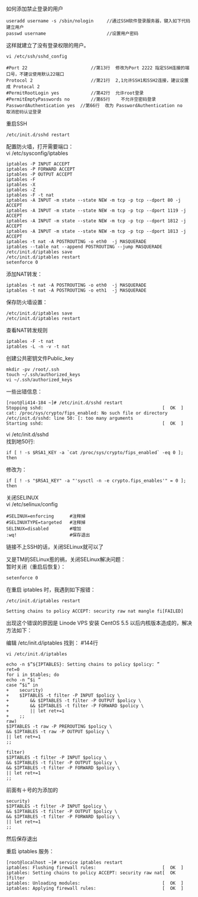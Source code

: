 如何添加禁止登录的用户

    useradd username -s /sbin/nologin     //通过SSH软件登录服务器，键入如下代码建立用户
    passwd username                       //设置用户密码

这样就建立了没有登录权限的用户。

    vi /etc/ssh/sshd_config

    #Port 22                        //第13行  修改为Port 2222 指定SSH连接的端口号，不建议使用默认22端口
    Protocol 2                      //第21行  2,1允许SSH1和SSH2连接，建议设置成 Protocal 2
    #PermitRootLogin yes            //第42行  允许root登录
    #PermitEmptyPasswords no        //第65行    不允许空密码登录
    PasswordAuthentication yes  //第66行  改为 PasswordAuthentication no   取消密码认证登录

重启SSH

    /etc/init.d/sshd restart      
        
配置防火墙，打开需要端口：      
vi /etc/sysconfig/iptables      

    iptables -P INPUT ACCEPT
    iptables -P FORWARD ACCEPT
    iptables -P OUTPUT ACCEPT
    iptables -F
    iptables -X
    iptables -Z
    iptables -F -t nat
    iptables -A INPUT -m state --state NEW -m tcp -p tcp --dport 80 -j ACCEPT
    iptables -A INPUT -m state --state NEW -m tcp -p tcp --dport 1119 -j ACCEPT
    iptables -A INPUT -m state --state NEW -m tcp -p tcp --dport 1812 -j ACCEPT
    iptables -A INPUT -m state --state NEW -m tcp -p tcp --dport 1813 -j ACCEPT
    iptables -t nat -A POSTROUTING -o eth0  -j MASQUERADE
    iptables --table nat --append POSTROUTING --jump MASQUERADE
    /etc/init.d/iptables save
    /etc/init.d/iptables restart
    setenforce 0

添加NAT转发：

    iptables -t nat -A POSTROUTING -o eth0  -j MASQUERADE
    iptables -t nat -A POSTROUTING -o eth1  -j MASQUERADE

保存防火墙设置：

    /etc/init.d/iptables save
    /etc/init.d/iptables restart

查看NAT转发规则

    iptables -F -t nat
    iptables -L -n -v -t nat

创建公共密钥文件Public_key

    mkdir -pv /root/.ssh
    touch ~/.ssh/authorized_keys
    vi ~/.ssh/authorized_keys

一些出错信息：

    [root@li414-184 ~]# /etc/init.d/sshd restart
    Stopping sshd:                                             [  OK  ]
    cat: /proc/sys/crypto/fips_enabled: No such file or directory
    /etc/init.d/sshd: line 50: [: too many arguments
    Starting sshd:                                             [  OK  ]


vi /etc/init.d/sshd       
找到地50行:    

    if [ ! -s $RSA1_KEY -a `cat /proc/sys/crypto/fips_enabled` -eq 0 ]; then

修改为：

    if [ ! -s "$RSA1_KEY" -a "'sysctl -n -e crypto.fips_enables'" = 0 ]; then

关闭SELINUX     
    vi /etc/selinux/config

    #SELINUX=enforcing      #注释掉
    #SELINUXTYPE=targeted   #注释掉
    SELINUX=disabled        #增加
    :wq!                    #保存退出

链接不上SSH的话，关闭SELinux就可以了    
       
又是TM的SELinux惹的祸，关闭SELinux解决问题：         
暂时关闭（重启后恢复）：        

    setenforce 0

在重启 iptables 时，我遇到如下报错：

    /etc/init.d/iptables restart
    
    Setting chains to policy ACCEPT: security raw nat mangle fi[FAILED]

出现这个错误的原因是 Linode VPS 安装 CentOS 5.5 以后内核版本造成的，解决方法如下：    
     
编辑 /etc/init.d/iptables 找到： #144行

    vi /etc/init.d/iptables

    echo -n $”${IPTABLES}: Setting chains to policy $policy: ”
    ret=0
    for i in $tables; do
    echo -n “$i ”
    case “$i” in
    +    security)
    +    $IPTABLES -t filter -P INPUT $policy \
    +        && $IPTABLES -t filter -P OUTPUT $policy \
    +        && $IPTABLES -t filter -P FORWARD $policy \
    +        || let ret+=1
    +    ;;
    raw)
    $IPTABLES -t raw -P PREROUTING $policy \
    && $IPTABLES -t raw -P OUTPUT $policy \
    || let ret+=1
    ;;

    filter)
    $IPTABLES -t filter -P INPUT $policy \
    && $IPTABLES -t filter -P OUTPUT $policy \
    && $IPTABLES -t filter -P FORWARD $policy \
    || let ret+=1
    ;;

前面有＋号的为添加的

    security)
    $IPTABLES -t filter -P INPUT $policy \
    && $IPTABLES -t filter -P OUTPUT $policy \
    && $IPTABLES -t filter -P FORWARD $policy \
    || let ret+=1
    ;;

然后保存退出

重启 iptables 服务：

    [root@localhost ~]# service iptables restart
    iptables: Flushing firewall rules:                         [  OK  ]
    iptables: Setting chains to policy ACCEPT: security raw nat[  OK  ]filter
    iptables: Unloading modules:                               [  OK  ]
    iptables: Applying firewall rules:                         [  OK  ]
